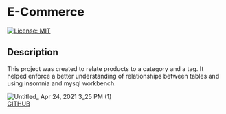 # E-Commerce  
  [![License: MIT](https://img.shields.io/badge/License-MIT-yellow.svg)](https://opensource.org/licenses/MIT)


## Description
This project was created to relate products to a category and a tag. It helped enforce a better understanding of relationships between tables and using insomnia and mysql workbench. </br>

![Untitled_ Apr 24, 2021 3_25 PM (1)](https://user-images.githubusercontent.com/76064269/115970646-c995d900-a511-11eb-80c6-28ce6b3d3450.gif)</br>
[GITHUB]()
